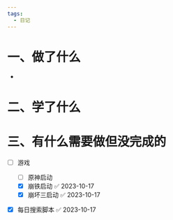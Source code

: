 ```yaml
---
tags:
  - 日记
---
```



# 一、做了什么

- 


# 二、学了什么




# 三、有什么需要做但没完成的
- [ ] 游戏
	- [ ] 原神启动
	- [x] 崩铁启动 ✅ 2023-10-17
	- [x] 崩坏三启动 ✅ 2023-10-17
- [x] 每日搜索脚本 ✅ 2023-10-17

